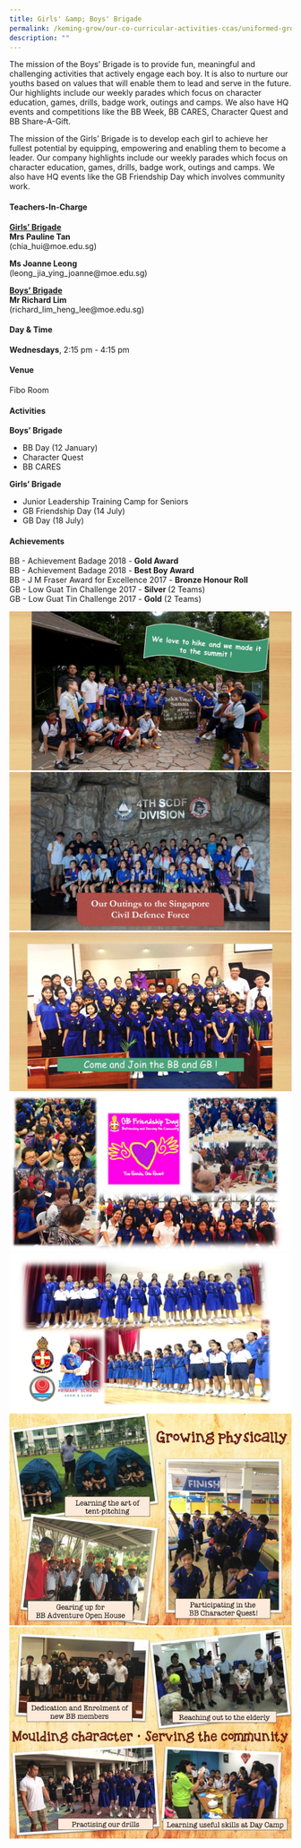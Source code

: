 ```yaml
---
title: Girls' &amp; Boys' Brigade
permalink: /keming-grow/our-co-curricular-activities-ccas/uniformed-groups/girls-n-boys-brigade/
description: ""
---
```

<p>The mission of the Boys’ Brigade is to provide fun, meaningful and challenging activities that actively engage each boy. It is also to nurture our youths based on values that will enable them to lead and serve in the future. Our highlights include our weekly parades which focus on character education, games, drills, badge work, outings and camps. We also have HQ events and competitions like the BB Week, BB CARES, Character Quest and BB Share-A-Gift.</p>
<p>The mission of the Girls’ Brigade is to develop each girl to achieve her fullest potential by equipping, empowering and enabling them to become a leader. Our company highlights include our weekly parades which focus on character education, games, drills, badge work, outings and camps. We also have HQ events like the GB Friendship Day which involves community work.</p>
<h4>Teachers-In-Charge</h4>
<p><strong><u>Girls’ Brigade<br></u></strong><strong>Mrs Pauline Tan<br></strong>(chia_hui@moe.edu.sg)</p>
<p><strong>Ms Joanne Leong<br></strong>(leong_jia_ying_joanne@moe.edu.sg)</p>
<p><strong><u>Boys’ Brigade<br></u></strong><strong>Mr Richard Lim<br></strong>(richard_lim_heng_lee@moe.edu.sg)</p>
<h4><strong>Day &amp; Time</strong></h4>
<p><strong>Wednesdays</strong>, 2:15 pm - 4:15 pm</p>
<h4>Venue</h4>
<p>Fibo Room</p>
<h4>Activities</h4>
<p><strong>Boys’ Brigade</strong></p>
<ul>
<li>BB Day (12 January)</li>
<li>Character Quest</li>
<li>BB CARES</li>
</ul>
<p><strong>Girls’ Brigade</strong></p>
<ul>
<li>Junior Leadership Training Camp for Seniors</li>
<li>GB Friendship Day (14 July)</li>
<li>GB Day (18 July)</li>
</ul>
<h4>Achievements</h4>
<p>BB - Achievement Badage 2018 - <strong>Gold Award<br></strong>BB - Achievement Badage 2018 -&nbsp;<strong>Best Boy Award<br></strong>BB - J M Fraser Award for Excellence 2017 -&nbsp;<strong>Bronze Honour Roll<br></strong>GB - Low Guat Tin Challenge 2017 -&nbsp;<strong>Silver&nbsp;</strong>(2 Teams)<br>GB - Low Guat Tin Challenge 2017 -&nbsp;<strong>Gold</strong>&nbsp;(2 Teams)</p>
<img src="/images/bb2.jpg"><br>
<img src="/images/bb3.jpg"><br>
<img src="/images/bb4.jpg"><br>
<img src="/images/bb5.jpg"><br>
<img src="/images/bb6.jpg"><br>
<img src="/images/bb7.jpg"><br>
<img src="/images/bb8.jpg">